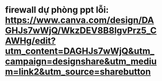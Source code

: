 # firewall dự phòng ppt lỗi: https://www.canva.com/design/DAGHJs7wWjQ/WkzDEV8B8lgvPrz5_CAWHg/edit?utm_content=DAGHJs7wWjQ&utm_campaign=designshare&utm_medium=link2&utm_source=sharebutton
